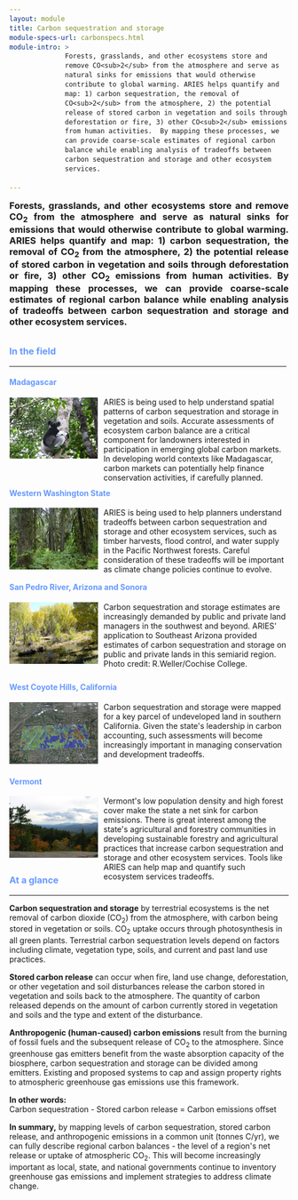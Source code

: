 ```yaml
---
layout: module
title: Carbon sequestration and storage
module-specs-url: carbonspecs.html
module-intro: >
              Forests, grasslands, and other ecosystems store and
              remove CO<sub>2</sub> from the atmosphere and serve as
              natural sinks for emissions that would otherwise
              contribute to global warming. ARIES helps quantify and
              map: 1) carbon sequestration, the removal of
              CO<sub>2</sub> from the atmosphere, 2) the potential
              release of stored carbon in vegetation and soils through
              deforestation or fire, 3) other CO<sub>2</sub> emissions
              from human activities.  By mapping these processes, we
              can provide coarse-scale estimates of regional carbon
              balance while enabling analysis of tradeoffs between
              carbon sequestration and storage and other ecosystem
              services.

---
```


<h3 style="text-align:justify;margin:10px 0px;border:0px solid green">
  Forests, grasslands, and other ecosystems store and remove
  CO<sub>2</sub> from the atmosphere and serve as natural sinks for
  emissions that would otherwise contribute to global warming. ARIES
  helps quantify and map: 1) carbon sequestration, the removal of
  CO<sub>2</sub> from the atmosphere, 2) the potential release of
  stored carbon in vegetation and soils through deforestation or fire,
  3) other CO<sub>2</sub> emissions from human activities.  By mapping
  these processes, we can provide coarse-scale estimates of regional
  carbon balance while enabling analysis of tradeoffs between carbon
  sequestration and storage and other ecosystem services.
</h3>
<div style="width:500px;margin-right:15px;float:left">
  <h3 style="color:#69F">In the field</h3>
  <hr style="margin-bottom:5px" />
  <div style="height:180px; border:0px solid black">
    <h4 style="color:#6699FF;text-align:left">Madagascar</h4>
    <img src="images/lemur_160.gif" class="roundedImage" height="111" width="160" style="margin:0px 10px 30px 0px;float:left">
    <p style="text-align:left">
      ARIES is being used to help understand spatial patterns of
      carbon sequestration and storage in vegetation and soils.
      Accurate assessments of ecosystem carbon balance are a critical
      component for landowners interested in participation in emerging
      global carbon markets. In developing world contexts like
      Madagascar, carbon markets can potentially help finance
      conservation activities, if carefully planned.
    </p>
  </div>
  <div style="height:150px; border:0px solid black">
    <h4 style="color:#6699FF;text-align:left">Western Washington State</h4>
    <img src="images/SnoquamieForest.jpg" class="roundedImage" height="111" width="160" style="margin:0px 10px 10px 0px;float:left">
    <p style="text-align:left">
      ARIES is being used to help planners understand tradeoffs
      between carbon sequestration and storage and other ecosystem
      services, such as timber harvests, flood control, and water
      supply in the Pacific Northwest forests. Careful consideration
      of these tradeoffs will be important as climate change policies
      continue to evolve.
    </p>
  </div>
  <div style="height:160px; border:0px solid black">
    <h4 style="color:#6699FF;text-align:left">San Pedro River, Arizona and Sonora</h4>
    <img src="images/6cgsan-pedro-leaves26a.jpg" class="roundedImage" height="111" width="160" style="margin:0px 10px 30px 0px;float:left">
    <p style="text-align:left">
      Carbon sequestration and storage estimates are increasingly
      demanded by public and private land managers in the southwest
      and beyond.  ARIES' application to Southeast Arizona provided
      estimates of carbon sequestration and storage on public and
      private lands in this semiarid region. Photo credit:
      R.Weller/Cochise College.
    </p>
  </div>
  <div style="height:150px; border:0px solid black">
    <h4 style="color:#6699FF;text-align:left">West Coyote Hills, California</h4>
    <img src="images/CoyoteHillsCarbonUptake.jpg" class="roundedImage" height="111" width="160" style="margin:0px 10px 10px 0px;float:left">
    <p style="text-align:left">
      Carbon sequestration and storage were mapped for a key parcel of
      undeveloped land in southern California.  Given the state's
      leadership in carbon accounting, such assessments will become
      increasingly important in managing conservation and development
      tradeoffs.
    </p>
  </div>
  <div style="height:175px; border:0px solid black">
    <h4 style="color:#6699FF;text-align:left">Vermont</h4>
    <img src="images/vt_forest.jpg" class="roundedImage" height="111" width="160" style="margin:0px 10px 30px 0px;float:left">
    <p style="text-align:left">
      Vermont's low population density and high forest cover make the
      state a net sink for carbon emissions.  There is great interest
      among the state's agricultural and forestry communities in
      developing sustainable forestry and agricultural practices that
      increase carbon sequestration and storage and other ecosystem
      services.  Tools like ARIES can help map and quantify such
      ecosystem services tradeoffs.
    </p>
  </div>
</div>
<div style="height:850px;border:0px solid black">
  <h3 style="color:#69F">At a glance</h3>
  <hr style="margin-bottom:5px" />
  <p style="margin-bottom:15px">
    <strong>Carbon sequestration and storage</strong> by terrestrial
    ecosystems is the net removal of carbon dioxide (CO<sub>2</sub>)
    from the atmosphere, with carbon being stored in vegetation or
    soils. CO<sub>2</sub> uptake occurs through photosynthesis in all
    green plants. Terrestrial carbon sequestration levels depend on
    factors including climate, vegetation type, soils, and current and
    past land use practices.
  </p>
  <p style="margin-bottom:15px">
    <strong>Stored carbon release</strong> can occur when fire, land
    use change, deforestation, or other vegetation and soil
    disturbances release the carbon stored in vegetation and soils
    back to the atmosphere.  The quantity of carbon released depends
    on the amount of carbon currently stored in vegetation and soils
    and the type and extent of the disturbance.
  </p>
  <p style="margin-bottom:15px">
    <strong>Anthropogenic (human-caused) carbon emissions</strong>
    result from the burning of fossil fuels and the subsequent release
    of CO<sub>2</sub> to the atmosphere.  Since greenhouse gas
    emitters benefit from the waste absorption capacity of the
    biosphere, carbon sequestration and storage can be divided among
    emitters.  Existing and proposed systems to cap and assign
    property rights to atmospheric greenhouse gas emissions use this
    framework.
  </p>
  <p style="margin-bottom:15px">
    <strong>In other words:</strong><br />
    Carbon sequestration - Stored carbon release = Carbon emissions offset
  </p>
  <p style="margin-bottom:15px">
    <strong>In summary,</strong> by mapping levels of carbon
    sequestration, stored carbon release, and anthropogenic emissions
    in a common unit (tonnes C/yr), we can fully describe regional
    carbon balances - the level of a region's net release or uptake of
    atmospheric CO<sub>2</sub>.  This will become increasingly
    important as local, state, and national governments continue to
    inventory greenhouse gas emissions and implement strategies to
    address climate change.
  </p>
</div>

